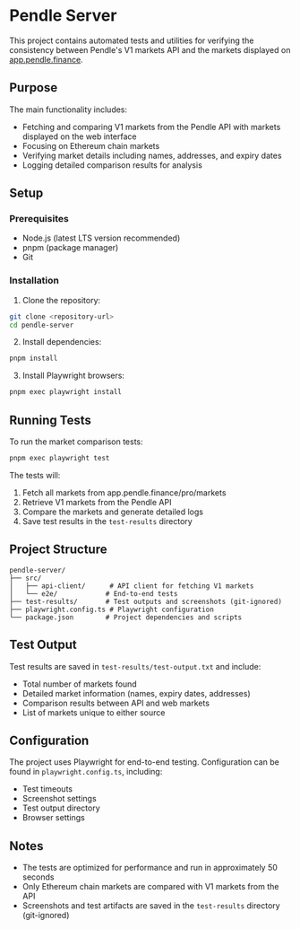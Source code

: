 # Pendle Server

This project contains automated tests and utilities for verifying the consistency between Pendle's V1 markets API and the markets displayed on [app.pendle.finance](https://app.pendle.finance).

## Purpose

The main functionality includes:

-   Fetching and comparing V1 markets from the Pendle API with markets displayed on the web interface
-   Focusing on Ethereum chain markets
-   Verifying market details including names, addresses, and expiry dates
-   Logging detailed comparison results for analysis

## Setup

### Prerequisites

-   Node.js (latest LTS version recommended)
-   pnpm (package manager)
-   Git

### Installation

1. Clone the repository:

```bash
git clone <repository-url>
cd pendle-server
```

2. Install dependencies:

```bash
pnpm install
```

3. Install Playwright browsers:

```bash
pnpm exec playwright install
```

## Running Tests

To run the market comparison tests:

```bash
pnpm exec playwright test
```

The tests will:

1. Fetch all markets from app.pendle.finance/pro/markets
2. Retrieve V1 markets from the Pendle API
3. Compare the markets and generate detailed logs
4. Save test results in the `test-results` directory

## Project Structure

```
pendle-server/
├── src/
│   ├── api-client/      # API client for fetching V1 markets
│   └── e2e/            # End-to-end tests
├── test-results/       # Test outputs and screenshots (git-ignored)
├── playwright.config.ts # Playwright configuration
└── package.json        # Project dependencies and scripts
```

## Test Output

Test results are saved in `test-results/test-output.txt` and include:

-   Total number of markets found
-   Detailed market information (names, expiry dates, addresses)
-   Comparison results between API and web markets
-   List of markets unique to either source

## Configuration

The project uses Playwright for end-to-end testing. Configuration can be found in `playwright.config.ts`, including:

-   Test timeouts
-   Screenshot settings
-   Test output directory
-   Browser settings

## Notes

-   The tests are optimized for performance and run in approximately 50 seconds
-   Only Ethereum chain markets are compared with V1 markets from the API
-   Screenshots and test artifacts are saved in the `test-results` directory (git-ignored)
